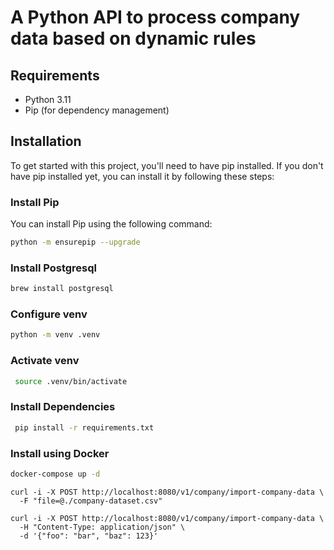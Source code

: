 # A Python API to process company data based on dynamic rules


## Requirements

- Python 3.11
- Pip (for dependency management)

## Installation

To get started with this project, you'll need to have pip installed. If you don't have pip installed yet, you can install it by following these steps:

### Install Pip

You can install Pip using the following command:

```bash
python -m ensurepip --upgrade
```

### Install Postgresql
```bash
brew install postgresql
```

### Configure venv
```bash
python -m venv .venv
```

### Activate venv
```bash
 source .venv/bin/activate
```

### Install Dependencies

```bash
 pip install -r requirements.txt
```

### Install using Docker

```bash
docker-compose up -d
```

```
curl -i -X POST http://localhost:8080/v1/company/import-company-data \
  -F "file=@./company-dataset.csv"
```
```
curl -i -X POST http://localhost:8080/v1/company/import-company-data \
  -H "Content-Type: application/json" \
  -d '{"foo": "bar", "baz": 123}'
```

